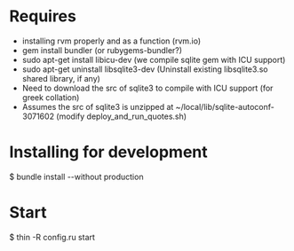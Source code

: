 
# Requires
* installing rvm properly and as a function (rvm.io)
* gem install bundler  (or rubygems-bundler?)
* sudo apt-get install libicu-dev (we compile sqlite gem with ICU support)
* sudo apt-get uninstall libsqlite3-dev (Uninstall existing libsqlite3.so shared library, if any)
* Need to download the src of sqlite3 to compile with ICU support (for greek collation)
* Assumes the src of sqlite3 is unzipped at ~/local/lib/sqlite-autoconf-3071602 (modify deploy_and_run_quotes.sh)

# Installing for development
$ bundle install --without production

# Start
$ thin -R config.ru start

